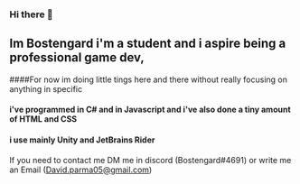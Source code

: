 ### Hi there 👋

## Im Bostengard i'm a student and i aspire being a professional game dev,
####For now im doing little tings here and there without really focusing on anything in specific
#### i've programmed in C# and in Javascript and i've also done a tiny amount of HTML and CSS
#### i use mainly Unity and JetBrains Rider
 
 
If you need to contact me DM me in discord (Bostengard#4691) or write me an Email (David.parma05@gmail.com)
